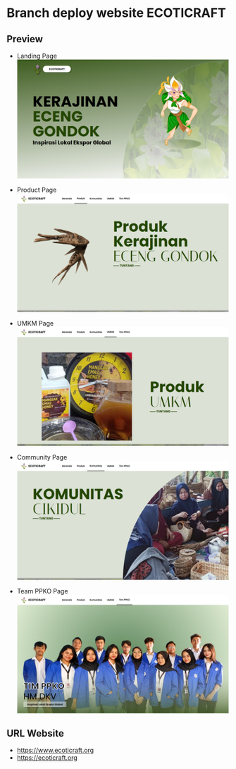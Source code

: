 # Branch deploy website ECOTICRAFT

## Preview
- Landing Page
![Landing Page](https://github.com/FadhilFirmansyah/ecoticraft/blob/deploy/assets/Landing%20Page.png)

- Product Page
![Product Page](https://github.com/FadhilFirmansyah/ecoticraft/blob/deploy/assets/Product%20Page.png)

- UMKM Page
![UMKM Page](https://github.com/FadhilFirmansyah/ecoticraft/blob/deploy/assets/UMKM%20Page.png)

- Community Page
![Komunitas](https://github.com/FadhilFirmansyah/ecoticraft/blob/deploy/assets/Komunitas%20Page.png)

- Team PPKO Page
![PPKO Page](https://github.com/FadhilFirmansyah/ecoticraft/blob/deploy/assets/PPKO%20Page.png)

## URL Website
- https://www.ecoticraft.org
- https://ecoticraft.org
